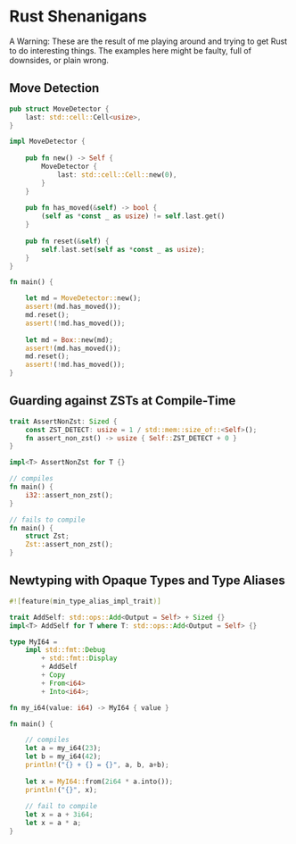 
# Rust Shenanigans

A Warning: These are the result of me playing around and trying to
get Rust to do interesting things. The examples here might be faulty,
full of downsides, or plain wrong.

## Move Detection

```rust
pub struct MoveDetector {
    last: std::cell::Cell<usize>,
}

impl MoveDetector {
    
    pub fn new() -> Self {
        MoveDetector {
            last: std::cell::Cell::new(0),
        }
    }
    
    pub fn has_moved(&self) -> bool {
        (self as *const _ as usize) != self.last.get()
    }
    
    pub fn reset(&self) {
        self.last.set(self as *const _ as usize);
    }
}

fn main() {

    let md = MoveDetector::new();
    assert!(md.has_moved());
    md.reset();
    assert!(!md.has_moved());
    
    let md = Box::new(md);
    assert!(md.has_moved());
    md.reset();
    assert!(!md.has_moved());
}
```

## Guarding against ZSTs at Compile-Time

```rust
trait AssertNonZst: Sized {
    const ZST_DETECT: usize = 1 / std::mem::size_of::<Self>();
    fn assert_non_zst() -> usize { Self::ZST_DETECT + 0 }
}

impl<T> AssertNonZst for T {}

// compiles
fn main() {
    i32::assert_non_zst();
}

// fails to compile
fn main() {
    struct Zst;
    Zst::assert_non_zst();
}
```

## Newtyping with Opaque Types and Type Aliases

```rust
#![feature(min_type_alias_impl_trait)]

trait AddSelf: std::ops::Add<Output = Self> + Sized {}
impl<T> AddSelf for T where T: std::ops::Add<Output = Self> {}

type MyI64 =
    impl std::fmt::Debug
        + std::fmt::Display
        + AddSelf
        + Copy
        + From<i64>
        + Into<i64>;

fn my_i64(value: i64) -> MyI64 { value }

fn main() {

    // compiles
    let a = my_i64(23);
    let b = my_i64(42);
    println!("{} + {} = {}", a, b, a+b);
    
    let x = MyI64::from(2i64 * a.into());
    println!("{}", x);
    
    // fail to compile
    let x = a + 3i64;
    let x = a * a;
}
```
